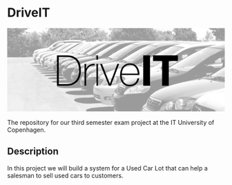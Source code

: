 DriveIT
============

![Some used cars](readme.jpg)

The repository for our third semester exam project at the IT University of Copenhagen.

Description
------------
In this project we will build a system for a Used Car Lot that can help a salesman to sell used cars to customers. 
